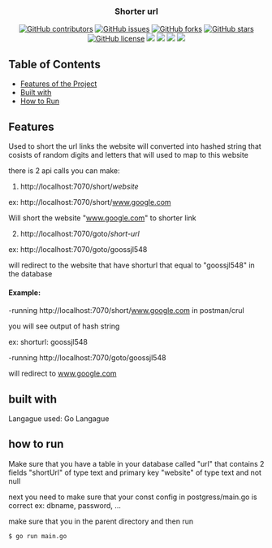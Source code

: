 <h3 align="center">Shorter url</h3>
<div align="center">
  
  [![GitHub contributors](https://img.shields.io/github/contributors/Oaik/short-url)](https://github.com/Oaik/short-url/contributors)
  [![GitHub issues](https://img.shields.io/github/issues/Oaik/short-url)](https://github.com/Oaik/short-url/issues)
  [![GitHub forks](https://img.shields.io/github/forks/Oaik/short-url)](https://github.com/Oaik/short-url/network)
  [![GitHub stars](https://img.shields.io/github/stars/Oaik/short-url)](https://github.com/Oaik/short-url/stargazers)
  [![GitHub license](https://img.shields.io/github/license/Oaik/short-url)](https://github.com/Oaik/short-url/blob/master/LICENSE)
  <img src="https://img.shields.io/github/languages/count/Oaik/short-url" />
  <img src="https://img.shields.io/github/languages/top/Oaik/short-url" />
  <img src="https://img.shields.io/github/languages/code-size/Oaik/short-url" />
  <img src="https://img.shields.io/github/issues-pr-raw/Oaik/short-url" />
</div>

## Table of Contents
- [Features of the Project](#features)
- [Built with](#built-with)
- [How to Run](#how-to-run)

## Features

Used to short the url links
the website will converted into hashed string that cosists of random digits and letters that will used to map to this website

there is 2 api calls you can make:

1) http://localhost:7070/short/*website*

ex:
http://localhost:7070/short/www.google.com

Will short the website "www.google.com" to shorter link


2) http://localhost:7070/goto/*short-url*

ex:
http://localhost:7070/goto/goossjl548

will redirect to the website that have shorturl that equal to "goossjl548" in the database



#### Example:

-running http://localhost:7070/short/www.google.com in postman/crul

you will see output of hash string

ex: shorturl:  goossjl548

-running http://localhost:7070/goto/goossjl548 

will redirect to www.google.com

## built with
Langague used: Go Langague

## how to run

Make sure that you have a table in your database called "url" that contains 2 fields 
"shortUrl" of type text and primary key 
"website" of type text and not null

next you need to make sure that your const config in postgress/main.go is correct
ex: dbname, password, ...

make sure that you in the parent directory and then run
```console
$ go run main.go
```
